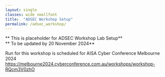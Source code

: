```yaml
---
layout: single
classes: wide smallfont
title:  "ADSEC Workshop Setup"
permalink: /adsec_workshop/
---
```


** This is placeholder for ADSEC Workshop Lab Setup**   
** To be updated by 20 November 2024**  

Run for this workshop is scheduled for AISA Cyber Conference Melbourne 2024 
https://melbourne2024.cyberconference.com.au/workshops/workshop-RQcm3V0zhO 